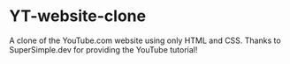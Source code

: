 # YT-website-clone
A clone of the YouTube.com website using only HTML and CSS. 
Thanks to SuperSimple.dev for providing the YouTube tutorial!
